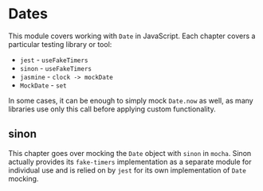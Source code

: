 # Dates

This module covers working with `Date` in JavaScript. Each chapter covers a particular testing library or tool:

 - `jest` - `useFakeTimers`
 - `sinon` - `useFakeTimers`
 - `jasmine` - `clock -> mockDate`
 - `MockDate` - `set`

In some cases, it can be enough to simply mock `Date.now` as well, as many libraries use only this call before
applying custom functionality.

## sinon

This chapter goes over mocking the `Date` object with `sinon` in `mocha`. Sinon actually provides its
`fake-timers` implementation as a separate module for individual use and is relied on by `jest` for its
own implementation of `Date` mocking.
